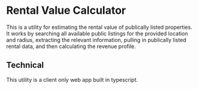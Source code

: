 # Rental Value Calculator

This is a utility for estimating the rental value of publically listed properties. It works by searching all available public listings for the provided location and radius, extracting the relevant information, pulling in publically listed rental data, and then calculating the revenue profile.

## Technical

This utility is a client only web app built in typescript.

